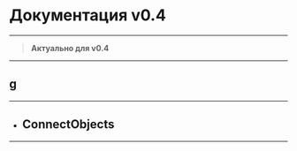 # Документация v0.4
---------------
> **Актуально для v0.4**
--------
## g
----------
* ## ConnectObjects
----------
